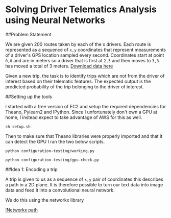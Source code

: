 # Solving Driver Telematics Analysis using Neural Networks
 
##Problem Statement

We are given 200 routes taken by each of the x drivers. Each route is represented as a sequence of ```x,y``` coordinates that represent measurements of a driver's GPS location sampled every second. Coordinates start at point ```0,0``` and are in meters so a driver that is first at ```2,3``` and then moves to  ```3,3``` has moved a total of 3 meters. [Download data here](https://www.kaggle.com/c/axa-driver-telematics-analysis/data)

Given a new trip, the task is to identify trips which are not from the driver of interest based on their telematic features. The expected output is the predicted probability of the trip belonging to the driver of interest.

##Setting up the tools

I started with a free version of EC2 and setup the required dependencies for Theano, Pylearn2 and IPython. Since I unfortunately don't own a GPU at home, I instead expect to take advantage of AWS for this as well.

```
sh setup.sh
```

Then to make sure that Theano libraries were properly imported and that it can detect the GPU I ran the two below scripts.

```
python configuration-testing/working.py

python configuration-testing/gpu-check.py
```

##Idea 1: Encoding a trip

A trip is given to us as a sequence of  ```x,y``` pair of coordinates this describes a path in a 2D plane. It is therefore possible to turn our text data into image data and feed it into a convolutional neural network.

We do this using the networkx library

[!Networkx path](images/networkxpath.png)
